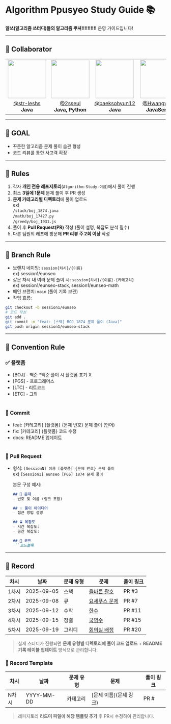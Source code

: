 # **Algorithm Ppusyeo Study Guide 📚**

**알쓰(알고리즘 쓰터디)들의 알고리즘 뿌셔!!!!!!!!!!** 운영 가이드입니다!

---

## **👥 Collaborator**
| | | | |
|:---:|:---:|:---:|:---:|
| <img src="https://github.com/str-leshs.png?size=120" width="120"/> | <img src="https://github.com/2sseul.png?size=120" width="120"/> | <img src="https://github.com/baeksohyun12.png?size=120" width="120"/> | <img src="https://github.com/Hwangyerin.png?size=120" width="120"/> |
| [@str-leshs](https://github.com/str-leshs) <br> **Java** | [@2sseul](https://github.com/2sseul) <br> **Java, Python** | [@baeksohyun12](https://github.com/baeksohyun12) <br> **Java** | [@Hwangyerin](https://github.com/Hwangyerin) <br> **JavaScript** |

---

## **🚀 GOAL**
- 꾸준한 알고리즘 문제 풀이 습관 형성
- 코드 리뷰를 통한 사고력 확장

---

## **🤝 Rules**
1. 각자 **개인 전용 레포지토리**(`Algorithm-Study-이름`)에서 풀이 진행
2. 최소 **3일에 1문제** 문제 풀이 후 PR 생성
3.  **문제 카테고리별 디렉토리**에 풀이 업로드   
   ex)<br> 
   `/stack/boj_1874.java`<br>
   `/math/boj_17427.py`<br>
   `/greedy/boj_1931.js`
4. 풀이 후 **Pull Request(PR)** 작성 (풀이 설명, 복잡도 분석 필수)
5. 다른 팀원의 레포에 방문해 **PR 리뷰 주 2회 이상** 작성

---

## **🌿 Branch Rule**
- 브랜치 네이밍: `session{차시}/{이름}`<br>
  ex) session1/eunseo
- 같은 차시 내 여러 문제 풀이 시: `session{차시}/{이름}-{카테고리}`  <br>
  ex) session1/eunseo-stack, session1/eunseo-math
- 메인 브랜치: `main` (풀이 기록 보관)  
- 작업 흐름:
```bash
git checkout -b session1/eunseo
# 코드 작성
git add .
git commit -m "feat: [스택] BOJ 1874 문제 풀이 (Java)"
git push origin session1/eunseo-stack
```
---

## **🌟 Convention Rule**
### ✅ 플랫폼
  - [BOJ] - 백준    *백준 풀이 시 플랫폼 표기 X
  - [PGS] - 프로그래머스
  - [LTC] - 리트코드
  - [ETC] - 그외 <br><br>
### 💾 Commit
- feat: [카테고리] {플랫폼} {문제 번호} 문제 풀이 (언어) 
- fix: [카테고리] {플랫폼} 코드 수정 
- docs: README 업데이트
<br><br>
### 🔀 Pull Request
- 형식: `[SessionN] 이름 [플랫폼] {문제 번호} 문제 풀이` <br>
   ex) `[Session1] eunseo [PGS] 1874 문제 풀이` <br>
     
    
  본문 구성 예시:
  ```markdown
  ## 📝 문제
  - 번호 및 이름 (링크 포함)

  ## 💡 풀이 아이디어
  - 접근 방법 설명

  ## ⌛ 복잡도
  - 시간 복잡도:
  - 공간 복잡도:

  ## 📌 코드
  ```코드블록

---

## **📝 Record**

| 차시 | 날짜       | 문제 유형   | 문제 | 풀이 링크 |
|-----|-----------|-----------|----------------|-----------|
| 1차시 | 2025-09-05 | 스택       | [올바른 괄호](https://www.acmicpc.net/problem/9012) | PR #3 |
| 2차시 | 2025-09-08 | 큐         | [요세푸스 문제](https://www.acmicpc.net/problem/1158) | PR #7 |
| 3차시 | 2025-09-12 | 수학       | [한수](https://www.acmicpc.net/problem/1065) | PR #11 |
| 4차시 | 2025-09-15 | 정렬       | [국영수](https://www.acmicpc.net/problem/10825) | PR #15 |
| 5차시 | 2025-09-19 | 그리디     | [회의실 배정](https://www.acmicpc.net/problem/1931) | PR #20 |

> 실제 스터디가 진행되면 **문제 유형별 디렉토리에 풀이 코드 업로드** + **README 기록 테이블 업데이트** 방식으로 관리합니다.

### 📝 Record Template

| 차시 | 날짜       | 문제 유형   | 문제 | 풀이 링크 |
|-----|-----------|-----------|----------------|-----------|
| N차시 | YYYY-MM-DD | 카테고리 | [문제 이름](문제 링크) | PR # |
> 레파지토리 **리드미 파일에 해당 템플릿 추가** 후 PR시 수정하여 관리합니다. 
